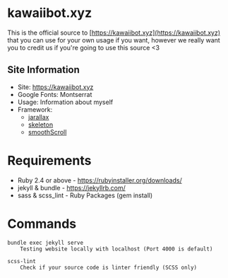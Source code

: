 # kawaiibot.xyz
This is the official source to [https://kawaiibot.xyz](https://kawaiibot.xyz)
that you can use for your own usage if you want,
however we really want you to credit us if you're going to use this source <3

## Site Information
- Site: https://kawaiibot.xyz
- Google Fonts: Montserrat
- Usage: Information about myself
- Framework:
  - [jarallax](https://github.com/nk-o/jarallax)
  - [skeleton](http://getskeleton.com/)
  - [smoothScroll](https://github.com/alicelieutier/smoothScroll)

# Requirements
- Ruby 2.4 or above - https://rubyinstaller.org/downloads/
- jekyll & bundle - https://jekyllrb.com/
- sass & scss_lint - Ruby Packages (gem install)

# Commands
```
bundle exec jekyll serve
    Testing website locally with localhost (Port 4000 is default)

scss-lint
    Check if your source code is linter friendly (SCSS only)
```
